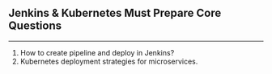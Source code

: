 ## Jenkins & Kubernetes Must Prepare Core Questions

---
1. How to create pipeline and deploy in Jenkins?
2. Kubernetes deployment strategies for microservices.